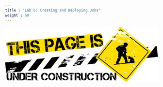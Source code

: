 ```yaml
---
title : "Lab 6: Creating and Deploying Jobs"
weight : 60
---
```



![under construction](/static/under-construction.png)